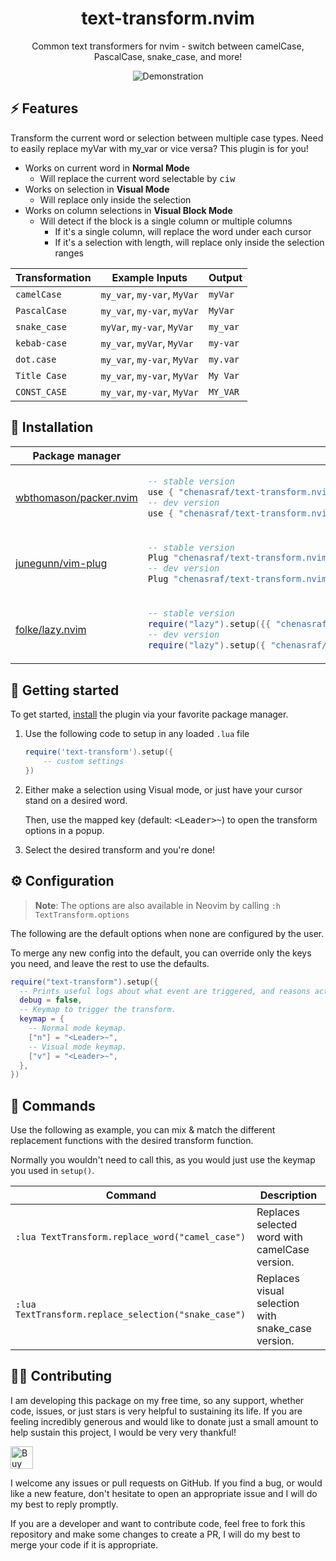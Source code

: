 <p align="center">
  <h1 align="center">text-transform.nvim</h2>
</p>

<p align="center">
   Common text transformers for nvim - switch between camelCase, PascalCase, snake_case, and more!
</p>

<div align="center">
  
![Demonstration](https://github.com/chenasraf/text-transform.nvim/assets/167217/e73f0e27-d72d-4aa6-bfa7-6f691aba9713)
  
</div>

## ⚡️ Features

Transform the current word or selection between multiple case types. Need to easily replace myVar
with my_var or vice versa? This plugin is for you!

- Works on current word in **Normal Mode**
  - Will replace the current word selectable by <kbd>ciw</kbd>
- Works on selection in **Visual Mode**
  - Will replace only inside the selection
- Works on column selections in **Visual Block Mode**
  - Will detect if the block is a single column or multiple columns
    - If it's a single column, will replace the word under each cursor
    - If it's a selection with length, will replace only inside the selection ranges

| Transformation | Example Inputs              | Output   |
| -------------- | --------------------------- | -------- |
| `camelCase`    | `my_var`, `my-var`, `MyVar` | `myVar`  |
| `PascalCase`   | `my_var`, `my-var`, `myVar` | `MyVar`  |
| `snake_case`   | `myVar`, `my-var`, `MyVar`  | `my_var` |
| `kebab-case`   | `my_var`, `myVar`, `MyVar`  | `my-var` |
| `dot.case`     | `my_var`, `my-var`, `MyVar` | `my.var` |
| `Title Case`   | `my_var`, `my-var`, `MyVar` | `My Var` |
| `CONST_CASE`   | `my_var`, `my-var`, `MyVar` | `MY_VAR` |

## 🔽 Installation

<div align="center">
<table>
<thead>
<tr>
<th>Package manager</th>
<th>Snippet</th>
</tr>
</thead>
<tbody>
<tr>
<td>

[wbthomason/packer.nvim](https://github.com/wbthomason/packer.nvim)

</td>
<td>

```lua
-- stable version
use { "chenasraf/text-transform.nvim", tag = "*" }
-- dev version
use { "chenasraf/text-transform.nvim", branch = "develop" }
```

</td>
</tr>
<tr>
<td>

[junegunn/vim-plug](https://github.com/junegunn/vim-plug)

</td>
<td>

```lua
-- stable version
Plug "chenasraf/text-transform.nvim", { "tag": "*" }
-- dev version
Plug "chenasraf/text-transform.nvim", { "branch": "develop" }
```

</td>
</tr>
<tr>
<td>

[folke/lazy.nvim](https://github.com/folke/lazy.nvim)

</td>
<td>

```lua
-- stable version
require("lazy").setup({{ "chenasraf/text-transform.nvim", version = "*" }})
-- dev version
require("lazy").setup({ "chenasraf/text-transform.nvim", branch = "develop" })
```

</td>
</tr>
</tbody>
</table>
</div>

## 🚀 Getting started

To get started, [install](#-installation) the plugin via your favorite package manager.

1. Use the following code to setup in any loaded `.lua` file

   ```lua
   require('text-transform').setup({
       -- custom settings
   })
   ```

1. Either make a selection using Visual mode, or just have your cursor stand on a desired word.

   Then, use the mapped key (default: <kbd>&lt;Leader&gt;~</kbd>) to open the transform options in a
   popup.

1. Select the desired transform and you're done!

## ⚙️ Configuration

> **Note**: The options are also available in Neovim by calling `:h TextTransform.options`

The following are the default options when none are configured by the user.

To merge any new config into the default, you can override only the keys you need, and leave the
rest to use the defaults.

```lua
require("text-transform").setup({
  -- Prints useful logs about what event are triggered, and reasons actions are executed.
  debug = false,
  -- Keymap to trigger the transform.
  keymap = {
    -- Normal mode keymap.
    ["n"] = "<Leader>~",
    -- Visual mode keymap.
    ["v"] = "<Leader>~",
  },
})
```

## 📝 Commands

Use the following as example, you can mix &amp; match the different replacement functions with the
desired transform function.

Normally you wouldn't need to call this, as you would just use the keymap you used in `setup()`.

| Command                                              | Description                                        |
| ---------------------------------------------------- | -------------------------------------------------- |
| `:lua TextTransform.replace_word("camel_case")`      | Replaces selected word with camelCase version.     |
| `:lua TextTransform.replace_selection("snake_case")` | Replaces visual selection with snake_case version. |

## 💁🏻 Contributing

I am developing this package on my free time, so any support, whether code, issues, or just stars is
very helpful to sustaining its life. If you are feeling incredibly generous and would like to donate
just a small amount to help sustain this project, I would be very very thankful!

<a href='https://ko-fi.com/casraf' target='_blank'>
  <img height='36' style='border:0px;height:36px;'
    src='https://cdn.ko-fi.com/cdn/kofi1.png?v=3'
    alt='Buy Me a Coffee at ko-fi.com' />
</a>

I welcome any issues or pull requests on GitHub. If you find a bug, or would like a new feature,
don't hesitate to open an appropriate issue and I will do my best to reply promptly.

If you are a developer and want to contribute code, feel free to fork this repository and make some
changes to create a PR, I will do my best to merge your code if it is appropriate.
